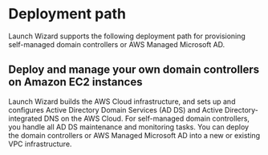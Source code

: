 # Deployment path<a name="launch-wizard-ad-deployment-options"></a>

Launch Wizard supports the following deployment path for provisioning self\-managed domain controllers or AWS Managed Microsoft AD\.

## Deploy and manage your own domain controllers on Amazon EC2 instances<a name="launch-wizard-ad-deployment-options-windows"></a>

Launch Wizard builds the AWS Cloud infrastructure, and sets up and configures Active Directory Domain Services \(AD DS\) and Active Directory\-integrated DNS on the AWS Cloud\. For self\-managed domain controllers, you handle all AD DS maintenance and monitoring tasks\. You can deploy the domain controllers or AWS Managed Microsoft AD into a new or existing VPC infrastructure\.